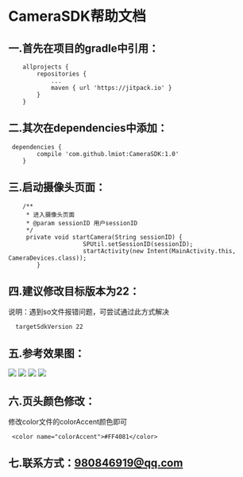 # CameraSDK帮助文档

  
  

## 一.首先在项目的gradle中引用：
    	allprojects {
    		repositories {
    			...
    			maven { url 'https://jitpack.io' }
    		}
    	}

## 二.其次在dependencies中添加：
     dependencies {
            compile 'com.github.lmiot:CameraSDK:1.0'
        }

## 三.启动摄像头页面：
        /**
         * 进入摄像头页面
         * @param sessionID 用户sessionID
         */
         private void startCamera(String sessionID) {
                         SPUtil.setSessionID(sessionID);
                         startActivity(new Intent(MainActivity.this, CameraDevices.class));
            }

## 四.建议修改目标版本为22：
   说明：遇到so文件报错问题，可尝试通过此方式解决

      targetSdkVersion 22

## 五.参考效果图：
![](https://github.com/lmiot/CameraSDK/blob/master/img/main.png)
![](https://github.com/lmiot/CameraSDK/blob/master/img/add.png)
![](https://github.com/lmiot/CameraSDK/blob/master/img/play.png)
![](https://github.com/lmiot/CameraSDK/blob/master/img/setting.png)

## 六.页头颜色修改：
   修改color文件的colorAccent颜色即可

     <color name="colorAccent">#FF4081</color>


## 七.联系方式：980846919@qq.com


